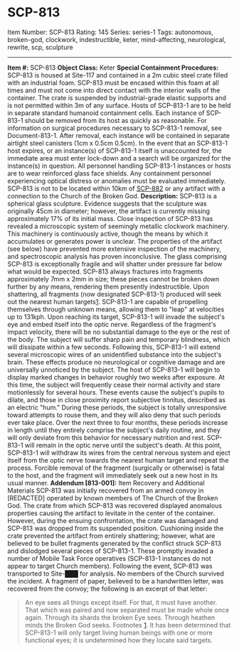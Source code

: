 # SCP-813
Item Number: SCP-813
Rating: 145
Series: series-1
Tags: autonomous, broken-god, clockwork, indestructible, keter, mind-affecting, neurological, rewrite, scp, sculpture

---

**Item #:** SCP-813
**Object Class:** Keter
**Special Containment Procedures:** SCP-813 is housed at Site-117 and contained in a 2m cubic steel crate filled with an industrial foam. SCP-813 must be encased within this foam at all times and must not come into direct contact with the interior walls of the container. The crate is suspended by industrial-grade elastic supports and is not permitted within 3m of any surface.
Hosts of SCP-813-1 are to be held in separate standard humanoid containment cells. Each instance of SCP-813-1 should be removed from its host as quickly as reasonable. For information on surgical procedures necessary to SCP-813-1 removal, see Document-813-1. After removal, each instance will be contained in separate airtight steel canisters (1cm x 0.5cm 0.5cm). In the event that an SCP-813-1 host expires, or an instance(s) of SCP-813-1 itself is unaccounted for, the immediate area must enter lock-down and a search will be organized for the instance(s) in question. All personnel handling SCP-813-1 instances or hosts are to wear reinforced glass face shields. Any containment personnel experiencing optical distress or anomalies must be evaluated immediately.
SCP-813 is not to be located within 10km of [SCP-882](http://www.scp-wiki.net/scp-882) or any artifact with a connection to the Church of the Broken God.
**Description:** SCP-813 is a spherical glass sculpture. Evidence suggests that the sculpture was originally 45cm in diameter; however, the artifact is currently missing approximately 17% of its initial mass. Close inspection of SCP-813 has revealed a microscopic system of seemingly metallic clockwork machinery. This machinery is continuously active, though the means by which it accumulates or generates power is unclear. The properties of the artifact (see below) have prevented more extensive inspection of the machinery, and spectroscopic analysis has proven inconclusive.
The glass comprising SCP-813 is exceptionally fragile and will shatter under pressure far below what would be expected. SCP-813 always fractures into fragments approximately 7mm x 2mm in size; these pieces cannot be broken down further by any means, rendering them presently indestructible. Upon shattering, all fragments (now designated SCP-813-1) produced will seek out the nearest human targets[1](javascript:;). SCP-813-1 are capable of propelling themselves through unknown means, allowing them to "leap" at velocities up to 131kph.
Upon reaching its target, SCP-813-1 will invade the subject's eye and embed itself into the optic nerve. Regardless of the fragment's impact velocity, there will be no substantial damage to the eye or the rest of the body. The subject will suffer sharp pain and temporary blindness, which will dissipate within a few seconds. Following this, SCP-813-1 will extend several microscopic wires of an unidentified substance into the subject's brain. These effects produce no neurological or cognitive damage and are universally unnoticed by the subject.
The host of SCP-813-1 will begin to display marked changes in behavior roughly two weeks after exposure. At this time, the subject will frequently cease their normal activity and stare motionlessly for several hours. These events cause the subject's pupils to dilate, and those in close proximity report subjective tinnitus, described as an electric "hum." During these periods, the subject is totally unresponsive toward attempts to rouse them, and they will also deny that such periods ever take place. Over the next three to four months, these periods increase in length until they entirely comprise the subject's daily routine, and they will only deviate from this behavior for necessary nutrition and rest.
SCP-813-1 will remain in the optic nerve until the subject's death. At this point, SCP-813-1 will withdraw its wires from the central nervous system and eject itself from the optic nerve towards the nearest human target and repeat the process. Forcible removal of the fragment (surgically or otherwise) is fatal to the host, and the fragment will immediately seek out a new host in its usual manner.
**Addendum [813-001]:** Item Recovery and Additional Materials
SCP-813 was initially recovered from an armed convoy in [REDACTED] operated by known members of The Church of the Broken God. The crate from which SCP-813 was recovered displayed anomalous properties causing the artifact to levitate in the center of the container. However, during the ensuing confrontation, the crate was damaged and SCP-813 was dropped from its suspended position. Cushioning inside the crate prevented the artifact from entirely shattering; however, what are believed to be bullet fragments generated by the conflict struck SCP-813 and dislodged several pieces of SCP-813-1. These promptly invaded a number of Mobile Task Force operatives (SCP-813-1 instances do not appear to target Church members). Following the event, SCP-813 was transported to Site-███ for analysis. No members of the Church survived the incident.
A fragment of paper, believed to be a handwritten letter, was recovered from the convoy; the following is an excerpt of that letter:
> An eye sees all things except itself. For that, it must have another. That which was paired and now separated must be made whole once again. Through its shards the broken Eye sees. Through heathen minds the Broken God seeks.
Footnotes
[1](javascript:;). It has been determined that SCP-813-1 will only target living human beings with one or more functional eyes; it is undetermined how they locate said targets.